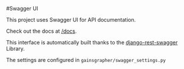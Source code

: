 #Swagger UI

This project uses Swagger UI for API documentation. 

Check out the docs at [/docs](http://127.0.0.1:8000/docs/).

This interface is automatically built thanks to the [django-rest-swagger](https://github.com/marcgibbons/django-rest-swagger)
 Library. 
 
The settings are configured in `gainsgrapher/swagger_settings.py`


